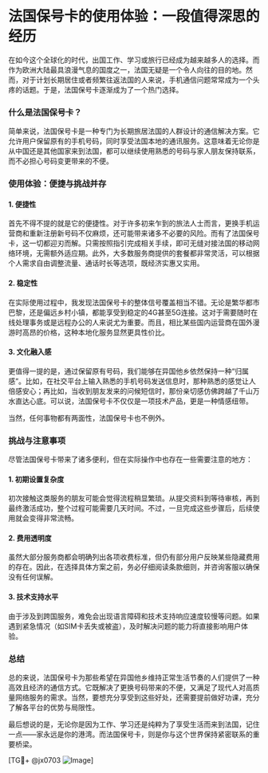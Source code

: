 # 法国保号卡的使用体验：一段值得深思的经历

在如今这个全球化的时代，出国工作、学习或旅行已经成为越来越多人的选择。而作为欧洲大陆最具浪漫气息的国度之一，法国无疑是一个令人向往的目的地。然而，对于计划长期居住或者频繁往返法国的人来说，手机通信问题常常成为一个头疼的话题。于是，法国保号卡逐渐成为了一个热门选择。

### 什么是法国保号卡？

简单来说，法国保号卡是一种专门为长期旅居法国的人群设计的通信解决方案。它允许用户保留原有的手机号码，同时享受法国本地的通讯服务。这意味着无论你是从中国还是其他国家来到法国，都可以继续使用熟悉的号码与家人朋友保持联系，而不必担心号码变更带来的不便。

### 使用体验：便捷与挑战并存

#### 1. **便捷性**
首先不得不提的就是它的便捷性。对于许多初来乍到的旅法人士而言，更换手机运营商和重新注册新号码不仅麻烦，还可能带来诸多不必要的风险。而有了法国保号卡，这一切都迎刃而解。只需按照指引完成相关手续，即可无缝对接法国的移动网络环境，无需额外适应期。此外，大多数服务商提供的套餐都非常灵活，可以根据个人需求自由调整流量、通话时长等选项，既经济实惠又实用。

#### 2. **稳定性**
在实际使用过程中，我发现法国保号卡的整体信号覆盖相当不错。无论是繁华都市巴黎，还是偏远乡村小镇，都能享受到稳定的4G甚至5G连接。这对于需要随时在线处理事务或是远程办公的人来说尤为重要。而且，相比某些国内运营商在国外漫游时高昂的价格，这种本地化服务显然更具性价比。

#### 3. **文化融入感**
更值得一提的是，通过保留原有号码，我们能够在异国他乡依然保持一种“归属感”。比如，在社交平台上输入熟悉的手机号码发送信息时，那种熟悉的感觉让人倍感安心；再比如，当收到朋友发来的问候短信时，那份亲切感仿佛跨越了千山万水直达心底。可以说，法国保号卡不仅仅是一项技术产品，更是一种情感纽带。

当然，任何事物都有两面性，法国保号卡也不例外。

### 挑战与注意事项

尽管法国保号卡带来了诸多便利，但在实际操作中也存在一些需要注意的地方：

#### 1. **初期设置复杂度**
初次接触这类服务的朋友可能会觉得流程稍显繁琐。从提交资料到等待审核，再到最终激活成功，整个过程可能需要几天时间。不过，一旦完成这些步骤后，后续使用就会变得非常流畅。

#### 2. **费用透明度**
虽然大部分服务商都会明确列出各项收费标准，但仍有部分用户反映某些隐藏费用的存在。因此，在选择具体方案之前，务必仔细阅读条款细则，并咨询客服以确保没有任何误解。

#### 3. **技术支持水平**
由于涉及到跨国服务，难免会出现语言障碍和技术支持响应速度较慢等问题。如果遇到紧急情况（如SIM卡丢失或被盗），及时解决问题的能力将直接影响用户体验。

### 总结
总的来说，法国保号卡为那些希望在异国他乡维持正常生活节奏的人们提供了一种高效且经济的通信方式。它既解决了更换号码带来的不便，又满足了现代人对高质量网络服务的需求。当然，要想充分享受到这些好处，还需要提前做好功课，充分了解各平台的优势与局限性。

最后想说的是，无论你是因为工作、学习还是纯粹为了享受生活而来到法国，记住一点——家永远是你的港湾。而法国保号卡，则是你与这个世界保持紧密联系的重要桥梁。

[TG💪+ @jx0703 ![Image](https://github.com/user-attachments/assets/dbca1d08-cadb-493c-b0ec-ad6f7a83f270)]